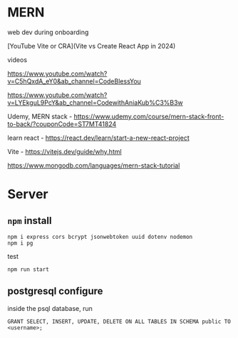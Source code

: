 # MERN
web dev during onboarding


[YouTube Vite or CRA](Vite vs Create React App in 2024)

videos

https://www.youtube.com/watch?v=C5hQxdA_eY0&ab_channel=CodeBlessYou 

https://www.youtube.com/watch?v=LYEkguL9PcY&ab_channel=CodewithAniaKub%C3%B3w

Udemy, MERN stack - https://www.udemy.com/course/mern-stack-front-to-back/?couponCode=ST7MT41824 

learn react - https://react.dev/learn/start-a-new-react-project

Vite - https://vitejs.dev/guide/why.html 

https://www.mongodb.com/languages/mern-stack-tutorial


# Server 

## `npm` install
```
npm i express cors bcrypt jsonwebtoken uuid dotenv nodemon 
npm i pg
```

test
```
npm run start 
```
## postgresql configure
inside the psql database, run
```
GRANT SELECT, INSERT, UPDATE, DELETE ON ALL TABLES IN SCHEMA public TO <username>;
```
